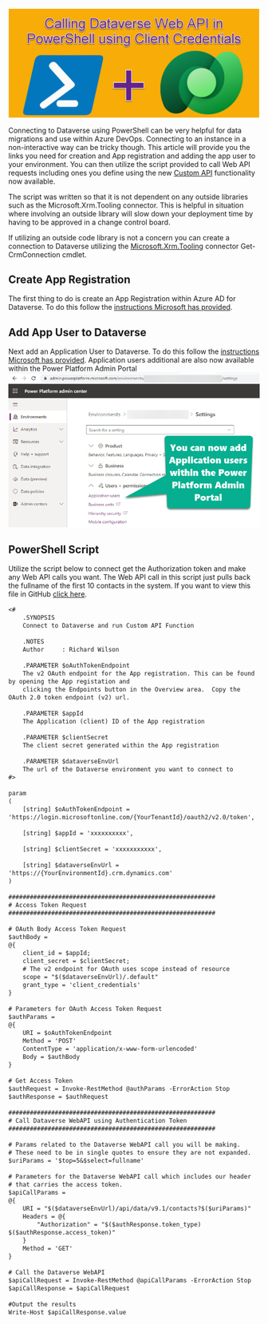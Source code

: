 ![PowerShell Plus Dataverse](https://github.com/rwilson504/Blogger/blob/master/call-dataverse-webapi-in-powershell-with-client-credentials/powershellplusdataverse.png?raw=true)

Connecting to Dataverse using PowerShell can be very helpful for data migrations and use within Azure DevOps. Connecting to an instance in a non-interactive way can be tricky though. This article will provide you the links you need for creation and App registration and adding the app user to your environment. You can then utilize the script provided to call Web API requests including ones you define using the new [Custom API](https://docs.microsoft.com/en-us/powerapps/developer/data-platform/custom-api) functionality now available.

The script was written so that it is not dependent on any outside libraries such as the Microsoft.Xrm.Tooling connector. This is helpful in situation where involving an outside library will slow down your deployment time by having to be approved in a change control board.

If utilizing an outside code library is not a concern you can create a connection to Dataverse utilizing the [Microsoft.Xrm.Tooling](https://docs.microsoft.com/en-us/powerapps/developer/data-platform/xrm-tooling/use-powershell-cmdlets-xrm-tooling-connect) connector Get-CrmConnection cmdlet.

## Create App Registration
The first thing to do is create an App Registration within Azure AD for Dataverse. To do this follow the [instructions Microsoft has provided](https://docs.microsoft.com/en-us/powerapps/developer/data-platform/walkthrough-register-app-azure-active-directory).

## Add App User to Dataverse
Next add an Application User to Dataverse. To do this follow the [instructions Microsoft has provided](https://docs.microsoft.com/en-us/power-platform/admin/manage-application-users). Application users additional are also now available within the Power Platform Admin Portal
![App User Power Platform Admin Portal](https://github.com/rwilson504/Blogger/blob/master/call-dataverse-webapi-in-powershell-with-client-credentials/appuserinadminportal.png?raw=true)

## PowerShell Script
Utilize the script below to connect get the Authorization token and make any Web API calls you want.  The Web API call in this script just pulls back the fullname of the first 10 contacts in the system. If you want to view this file in GitHub [click here](https://github.com/rwilson504/Blogger/blob/master/call-dataverse-webapi-in-powershell-with-client-credentials/CallDataverseWebAPIUsingClientCredentials.ps1).

```
<#
	.SYNOPSIS 
    Connect to Dataverse and run Custom API Function

	.NOTES      
    Author     : Richard Wilson
    
    .PARAMETER $oAuthTokenEndpoint
    The v2 OAuth endpoint for the App registration. This can be found by opening the App registation and 
    clicking the Endpoints button in the Overview area.  Copy the OAuth 2.0 token endpoint (v2) url.
    
    .PARAMETER $appId
    The Application (client) ID of the App registration

    .PARAMETER $clientSecret
    The client secret generated within the App registration

    .PARAMETER $dataverseEnvUrl
    The url of the Dataverse environment you want to connect to
#>

param
(
    [string] $oAuthTokenEndpoint = 'https://login.microsoftonline.com/{YourTenantId}/oauth2/v2.0/token',
    
    [string] $appId = 'xxxxxxxxxx',
    
    [string] $clientSecret = 'xxxxxxxxxxx',
    
    [string] $dataverseEnvUrl = 'https://{YourEnvironmentId}.crm.dynamics.com'
)

##########################################################
# Access Token Request
##########################################################

# OAuth Body Access Token Request
$authBody = 
@{
    client_id = $appId;
    client_secret = $clientSecret;    
    # The v2 endpoint for OAuth uses scope instead of resource
    scope = "$($dataverseEnvUrl)/.default"    
    grant_type = 'client_credentials'
}

# Parameters for OAuth Access Token Request
$authParams = 
@{
    URI = $oAuthTokenEndpoint
    Method = 'POST'
    ContentType = 'application/x-www-form-urlencoded'
    Body = $authBody
}

# Get Access Token
$authRequest = Invoke-RestMethod @authParams -ErrorAction Stop
$authResponse = $authRequest

##########################################################
# Call Dataverse WebAPI using Authentication Token
##########################################################

# Params related to the Dataverse WebAPI call you will be making.
# These need to be in single quotes to ensure they are not expanded.
$uriParams = '$top=5&$select=fullname'

# Parameters for the Dataverse WebAPI call which includes our header
# that carries the access token.
$apiCallParams =
@{
    URI = "$($dataverseEnvUrl)/api/data/v9.1/contacts?$($uriParams)"
    Headers = @{
        "Authorization" = "$($authResponse.token_type) $($authResponse.access_token)" 
    }
    Method = 'GET'
}

# Call the Dataverse WebAPI
$apiCallRequest = Invoke-RestMethod @apiCallParams -ErrorAction Stop
$apiCallResponse = $apiCallRequest

#Output the results
Write-Host $apiCallResponse.value

```
<!--stackedit_data:
eyJoaXN0b3J5IjpbLTg1NTk3NTU2N119
-->